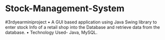 # Stock-Management-System
#3rdyearminiproject
•	A GUI based application using Java Swing library to enter stock Info of a retail shop into the Database and retrieve data from the database.
•	Technology Used- Java, MySQL.
